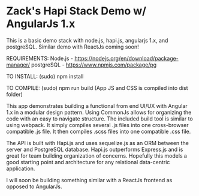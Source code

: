 # Zack's Hapi Stack Demo w/ AngularJs 1.x
This is a basic demo stack with node.js, hapi.js, angularjs 1.x, and postgreSQL.  Similar demo with ReactJs coming soon!

REQUIREMENTS:
Node.js - https://nodejs.org/en/download/package-manager/
postgreSQL - https://www.npmjs.com/package/pg


TO INSTALL: (sudo) npm install

TO COMPILE: (sudo) npm run build
(App JS and CSS is compiled into dist folder)


This app demonstrates building a functional from end UI/UX with Angular 1.x in a modular design pattern.  Using CommonJs allows for organizing the code with an easy to navigate structure.  The included build tool is similar to using webpack.  It simply compiles several .js files into one cross-browser compatible .js file.  It then compiles .scss files into one compatible .css file.

The API is built with Hapi.js and uses sequelize.js as an ORM between the server and PostgreSQL database.  Hapi.js outperforms Express.js and is great for team building organization of concerns.  Hopefully this models a good starting point and architecture for any relational data-centric application.

I will soon be building something similar with a ReactJs frontend as opposed to AngularJs.



